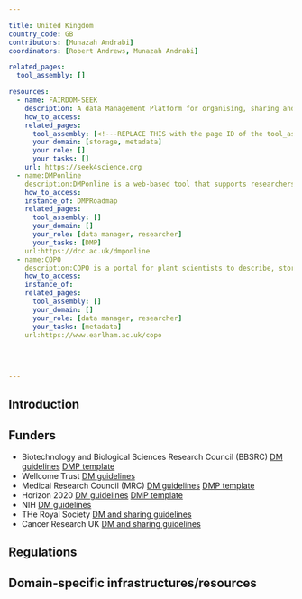 ```yaml
---

title: United Kingdom
country_code: GB
contributors: [Munazah Andrabi]
coordinators: [Robert Andrews, Munazah Andrabi]

related_pages:
  tool_assembly: []

resources:
  - name: FAIRDOM-SEEK
    description: A data Management Platform for organising, sharing and publishing research datasets, models, protocols, samples, publications and other research outcomes.
    how_to_access: 
    related_pages:
      tool_assembly: [<!---REPLACE THIS with the page ID of the tool_assembly pages that you want to list here as related pages--->]
      your domain: [storage, metadata]
      your role: []
      your tasks: []
    url: https://seek4science.org
  - name:DMPonline
    description:DMPonline is a web-based tool that supports researchers to develop data management and sharing plans. It contains the latest funder templates and best practice guidelines to support users to create good quality DMPs.
    how_to_access:
    instance_of: DMPRoadmap
    related_pages:
      tool_assembly: []
      your_domain: []
      your_role: [data manager, researcher]
      your_tasks: [DMP]
    url:https://dcc.ac.uk/dmponline
  - name:COPO
    description:COPO is a portal for plant scientists to describe, store and retrieve data more easily.COPO assists scientists with labelling and tagging their work, in other words 'contextualising research', so that it is found at the right time and place
    how_to_access:
    instance_of:
    related_pages:
      tool_assembly: []
      your_domain: []
      your_role: [data manager, researcher]
      your_tasks: [metadata]
    url:https://www.earlham.ac.uk/copo
    
    
  

---
```


## Introduction 

<!---General RDM considerations for your country, how to deal with RDM on a national level--->

## Funders 
   * Biotechnology and Biological Sciences Research Council (BBSRC) [DM guidelines](https://www.ukri.org/councils/bbsrc/guidance-for-applicants/what-to-include-in-your-application/data-management-plan/) [DMP template](https://www.ukri.org/publications/data-management-plan-template/)
   * Wellcome Trust [DM guidelines](https://wellcome.org/grant-funding/guidance/data-software-materials-management-and-sharing-policy)
   * Medical Research Council (MRC) [DM guidelines](https://www.ukri.org/councils/mrc/guidance-for-applicants/policies-and-guidance-for-researchers/data-sharing/) [DMP template](https://www.ukri.org/publications/data-management-plan-template/)
   * Horizon 2020 [DM guidelines](https://ec.europa.eu/research/participants/docs/h2020-funding-guide/cross-cutting-issues/open-access-data-management/data-management_en.htm) [DMP template](http://ec.europa.eu/research/participants/data/ref/h2020/gm/reporting/h2020-erc-tpl-oa-data-mgt-plan_en.docx)
   * NIH [DM guidelines](https://grants.nih.gov/grants/policy/data_sharing/data_sharing_guidance.htm)
   * THe Royal Society [DM and sharing guidelines](https://royalsociety.org/journals/ethics-policies/data-sharing-mining/)
   * Cancer Research UK [DM and sharing guidelines](https://www.cancerresearchuk.org/funding-for-researchers/applying-for-funding/policies-that-affect-your-grant/submission-of-a-data-sharing-and-preservation-strategy/data-sharing-guidelines)

## Regulations

## Domain-specific infrastructures/resources
